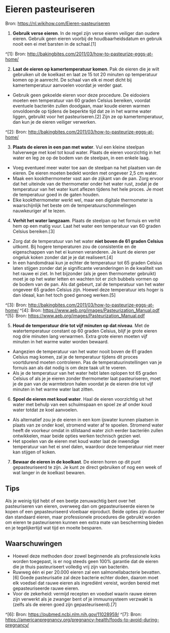 # Eieren pasteuriseren

Bron: https://nl.wikihow.com/Eieren-pasteuriseren

1. **Gebruik verse eieren**. In de regel zijn verse eieren veiliger dan oudere eieren. Gebruik geen eieren voorbij de houdbaarheidsdatum en gebruik nooit een ei met barsten in de schaal.[1]

^[1]: Bron: http://bakingbites.com/2011/03/how-to-pasteurize-eggs-at-home/

2. **Laat de eieren op kamertemperatuur komen**. Pak de eieren die je wilt gebruiken uit de koelkast en laat ze 15 tot 20 minuten op temperatuur komen op je aanrecht. De schaal van elk ei moet dicht bij kamertemperatuur aanvoelen voordat je verder gaat.
  - Gebruik geen gekoelde eieren voor deze procedure. De eidooiers moeten een temperatuur van 60 graden Celsius bereiken, voordat eventuele bacteriën zullen doodgaan, maar koude eieren warmen onvoldoende op tijdens de beperkte tijd dat ze in het warme water liggen, gebruikt voor het pasteuriseren.[2] Zijn ze op kamertemperatuur, dan kun je de eieren veiliger verwerken.

^[2]: Bron: http://bakingbites.com/2011/03/how-to-pasteurize-eggs-at-home/

3. **Plaats de eieren in een pan met water**. Vul een kleine steelpan halverwege met koel tot koud water. Plaats de eieren voorzichtig in het water en leg ze op de bodem van de steelpan, in een enkele laag.
  - Voeg eventueel meer water toe aan de steelpan na het plaatsen van de eieren. De eieren moeten bedekt worden met ongeveer 2,5 cm water.
  - Maak een kookthermometer vast aan de zijkant van de pan. Zorg ervoor dat het uiteinde van de thermometer onder het water rust, zodat je de temperatuur van het water kunt aflezen tijdens het hele proces. Je moet de temperatuur goed in de gaten houden.
  - Elke kookthermometer werkt wel, maar een digitale thermometer is waarschijnlijk het beste om de temperatuurschommelingen nauwkeuriger af te lezen.

4. **Verhit het water langzaam**. Plaats de steelpan op het fornuis en verhit hem op een matig vuur. Laat het water een temperatuur van 60 graden Celsius bereiken.[3]
  - Zorg dat de temperatuur van het water **niet boven de 61 graden Celsius** uitkomt. Bij hogere temperaturen zou de consistentie en de eigenschappen van het ei kunnen veranderen. Je kunt de eieren per ongeluk koken zonder dat je je dat realiseert.[4]
  - In een handomdraai kun je echter de temperatuur tot 65 graden Celsius laten stijgen zonder dat je significante veranderingen in de kwaliteit van het rauwe ei ziet. In het bijzonder (als je geen thermometer gebruikt) moet je op het water letten en wachten tot er zich bubbels vormen op de bodem van de pan. Als dat gebeurt, zal de temperatuur van het water ongeveer 65 graden Celsius zijn. Hoewel deze temperatuur iets hoger is dan ideaal, kan het toch goed genoeg werken.[5]

^[3]: Bron: http://bakingbites.com/2011/03/how-to-pasteurize-eggs-at-home/
^[4]: Bron: https://www.aeb.org/images/Pasteurization_Manual.pdf
^[5]: Bron: https://www.aeb.org/images/Pasteurization_Manual.pdf

5. **Houd de temperatuur drie tot vijf minuten op dat niveau**. Met de watertemperatuur constant op 60 graden Celsius, blijf je grote eieren nog drie minuten lang verwarmen. Extra grote eieren moeten vijf minuten in het warme water worden bewaard.
  - Aangezien de temperatuur van het water nooit boven de 61 graden Celsius mag komen, zal je de temperatuur tijdens dit proces voortdurend moeten controleren. Pas de temperatuurinstellingen van je fornuis aan als dat nodig is om deze taak uit te voeren.
  - Als je de temperatuur van het water hebt laten oplopen tot 65 graden Celsius of als je je eieren zonder thermometer laat pasteuriseren, moet je de pan van de warmtebron halen voordat je de eieren drie tot vijf minuten in het warme water laat zitten.

6. **Spoel de eieren met koud water**. Haal de eieren voorzichtig uit het water met behulp van een schuimspaan en spoel ze af onder koud water totdat ze koel aanvoelen.
  - Als alternatief zou je de eieren in een kom ijswater kunnen plaatsen in plaats van ze onder koel, stromend water af te spoelen. Stromend water heeft de voorkeur omdat in stilstaand water zich eerder bacteriën zullen ontwikkelen, maar beide opties werken technisch gezien wel.
  - Het spoelen van de eieren met koud water laat de inwendige temperatuur van het ei snel dalen, waardoor deze temperatuur niet meer kan stijgen of koken.

7. **Bewaar de eieren in de koelkast**. De eieren horen op dit punt gepasteuriseerd te zijn. Je kunt ze direct gebruiken of nog een week of wat langer in de koelkast bewaren.

## Tips
Als je weinig tijd hebt of een beetje zenuwachtig bent over het pasteuriseren van eieren, overweeg dan om gepasteuriseerde eieren te kopen of een gepasteuriseerd vloeibaar eiproduct. Beide opties zijn duurder dan standaard eieren, maar professionele procedures die gebruikt worden om eieren te pasteuriseren kunnen een extra mate van bescherming bieden en je tegelijkertijd wat tijd en moeite besparen.

## Waarschuwingen
  - Hoewel deze methoden door zowel beginnende als professionele koks worden toegepast, is er nog steeds geen 100% garantie dat de eieren die je thuis pasteuriseert volledig vrij zijn van bacteriën.
  - Ruwweg één ei per 20.000 eieren zal een salmonellabacterie bevatten.[6] Goede pasteurisatie zal deze bacterie echter doden, daarom moet elk voedsel dat rauwe eieren als ingrediënt vereist, worden bereid met gepasteuriseerde rauwe eieren.
  - Voor de zekerheid: vermijd recepten en voedsel waarin rauwe eieren zijn verwerkt als je zwanger bent of je immuunsysteem verzwakt is (zelfs als de eieren goed zijn gepasteuriseerd).[7]

^[6]: Bron: https://pubmed.ncbi.nlm.nih.gov/11028959/
^[7]: Bron: https://americanpregnancy.org/pregnancy-health/foods-to-avoid-during-pregnancy/
